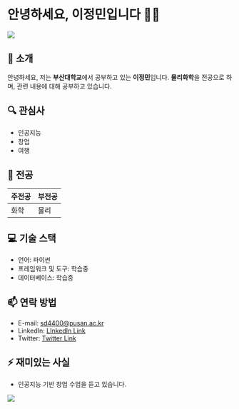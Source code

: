 ﻿# 안녕하세요, 이정민입니다 👩‍💻

<img src="https://capsule-render.vercel.app/api?type=Soft&color=gradient&height=100&section=header&text=Hello&fontSize=60" />

## 👋 소개
안녕하세요, 저는 **부산대학교**에서 공부하고 있는 **이정민**입니다. **물리화학**을 전공으로 하며, 관련 내용에 대해 공부하고 있습니다.

## 🔍 관심사
- 인공지능
- 창업
- 여행

## 🌟 전공
주전공 | 부전공
------ | ------
화학 | 물리

## 💻 기술 스택
- 언어: 파이썬
- 프레임워크 및 도구: 학습중
- 데이터베이스: 학습중

## 📫 연락 방법
- E-mail: sd4400@pusan.ac.kr
- LinkedIn: [LInkedIn Link](https://kr.linkedin.com/ "LinkedIn")
- Twitter: [Twitter Link](https://twitter.com/?lang=ko "Twitter")

## ⚡ 재미있는 사실
- 인공지능 기반 창업 수업을 듣고 있습니다.

<img src="https://capsule-render.vercel.app/api?type=transparent&color=random&height=100&section=footer&text=Thank_you&fontSize=60" />
